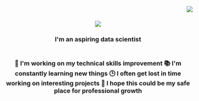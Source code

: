 <img align="right" src="https://visitor-badge.laobi.icu/badge?page_id=ViestaBa.ViestaBa" />
<h1 align="center">
  <a href="https://git.io/typing-svg">
    <img src="https://readme-typing-svg.herokuapp.com/?font=Righteous&size=35&center=true&vCenter=true&width=500&height=70&duration=4000&lines=Hi+There!+👋;My+name+is+Viesta!;" />
  </a>
</h1>

<h3 align="center">I'm an aspiring data scientist <h3>

</br>
<div align="center">
  🔭 I'm working on my technical skills improvement
  📚 I'm constantly learning new things
  🕒 I often get lost in time working on interesting projects
  🌱 I hope this could be my safe place for professional growth
</div>
